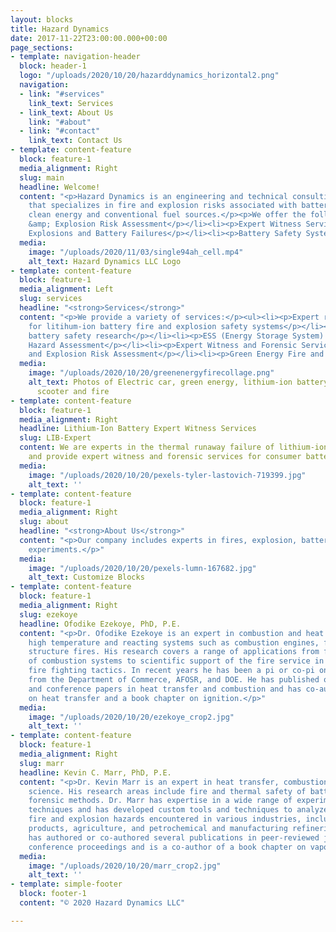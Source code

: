```yaml
---
layout: blocks
title: Hazard Dynamics
date: 2017-11-22T23:00:00.000+00:00
page_sections:
- template: navigation-header
  block: header-1
  logo: "/uploads/2020/10/20/hazarddynamics_horizontal2.png"
  navigation:
  - link: "#services"
    link_text: Services
  - link_text: About Us
    link: "#about"
  - link: "#contact"
    link_text: Contact Us
- template: content-feature
  block: feature-1
  media_alignment: Right
  slug: main
  headline: Welcome!
  content: "<p>Hazard Dynamics is an engineering and technical consulting company
    that specializes in fire and explosion risks associated with battery systems,
    clean energy and conventional fuel sources.</p><p>We offer the following services:</p><ul><li><p>Fire
    &amp; Explosion Risk Assessment</p></li><li><p>Expert Witness Services for Fires,
    Explosions and Battery Failures</p></li><li><p>Battery Safety System Design Assistance</p></li></ul>"
  media:
    image: "/uploads/2020/11/03/single94ah_cell.mp4"
    alt_text: Hazard Dynamics LLC Logo
- template: content-feature
  block: feature-1
  media_alignment: Left
  slug: services
  headline: "<strong>Services</strong>"
  content: "<p>We provide a variety of services:</p><ul><li><p>Expert review and design
    for litihum-ion battery fire and explosion safety systems</p></li><li><p>Lithium-ion
    battery safety research</p></li><li><p>ESS (Energy Storage System) Fire and Explosion
    Hazard Assessment</p></li><li><p>Expert Witness and Forensic Services</p></li><li><p>Fire
    and Explosion Risk Assessment</p></li><li><p>Green Energy Fire and Explosion Safety</p></li></ul>"
  media:
    image: "/uploads/2020/10/20/greenenergyfirecollage.png"
    alt_text: Photos of Electric car, green energy, lithium-ion battery, battery powered
      scooter and fire
- template: content-feature
  block: feature-1
  media_alignment: Right
  headline: Lithium-Ion Battery Expert Witness Services
  slug: LIB-Expert
  content: We are experts in the thermal runaway failure of lithium-ion batteries
    and provide expert witness and forensic services for consumer battery failures.
  media:
    image: "/uploads/2020/10/20/pexels-tyler-lastovich-719399.jpg"
    alt_text: ''
- template: content-feature
  block: feature-1
  media_alignment: Right
  slug: about
  headline: "<strong>About Us</strong>"
  content: "<p>Our company includes experts in fires, explosion, battery systems and
    experiments.</p>"
  media:
    image: "/uploads/2020/10/20/pexels-lumn-167682.jpg"
    alt_text: Customize Blocks
- template: content-feature
  block: feature-1
  media_alignment: Right
  slug: ezekoye
  headline: Ofodike Ezekoye, PhD, P.E.
  content: "<p>Dr. Ofodike Ezekoye is an expert in combustion and heat transfer in
    high temperature and reacting systems such as combustion engines, furnaces, and
    structure fires. His research covers a range of applications from fundamentals
    of combustion systems to scientific support of the fire service in developing
    fire fighting tactics. In recent years he has been a pi or co-pi on funded research
    from the Department of Commerce, AFOSR, and DOE. He has published over 200 journal
    and conference papers in heat transfer and combustion and has co-authored books
    on heat transfer and a book chapter on ignition.</p>"
  media:
    image: "/uploads/2020/10/20/ezekoye_crop2.jpg"
    alt_text: ''
- template: content-feature
  block: feature-1
  media_alignment: Right
  slug: marr
  headline: Kevin C. Marr, PhD, P.E.
  content: "<p>Dr. Kevin Marr is an expert in heat transfer, combustion, and fire
    science. His research areas include fire and thermal safety of batteries and fire
    forensic methods. Dr. Marr has expertise in a wide range of experimental and analytical
    techniques and has developed custom tools and techniques to analyze and assess
    fire and explosion hazards encountered in various industries, including consumer
    products, agriculture, and petrochemical and manufacturing refineries. Dr. Marr
    has authored or co-authored several publications in peer-reviewed journals and
    conference proceedings and is a co-author of a book chapter on vapor cloud explosions.</p>"
  media:
    image: "/uploads/2020/10/20/marr_crop2.jpg"
    alt_text: ''
- template: simple-footer
  block: footer-1
  content: "© 2020 Hazard Dynamics LLC"

---
```

